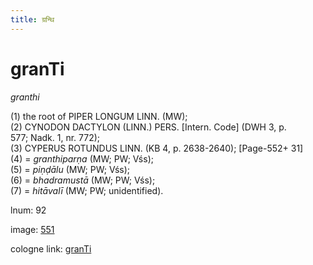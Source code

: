 ```yaml
---
title: ग्रन्थि
---
```


# granTi

<i>granthi</i>  <div n="P" />(1) the root of <bot>PIPER LONGUM LINN.</bot> (MW); <div n="P" />(2) <bot>CYNODON DACTYLON (LINN.) PERS.</bot> [Intern. Code] (DWH 3, p. <div n="lb" />577; Nadk. 1, nr. 772); <div n="P" />(3) <bot>CYPERUS ROTUNDUS LINN.</bot> (KB 4, p. 2638-2640); [Page-552+ 31] <div n="P" />(4) = <i>granthiparṇa</i> (MW; PW; Vśs); <div n="P" />(5) = <i>piṇḍālu</i> (MW; PW; Vśs); <div n="P" />(6) = <i>bhadramustā</i> (MW; PW; Vśs); <div n="P" />(7) = <i>hitāvalī</i> (MW; PW; unidentified).

lnum: 92

image: [551](https://www.sanskrit-lexicon.uni-koeln.de/scans/csl-apidev/servepdf.php?dict=snp&page=551)

cologne link: [granTi](https://sanskrit-lexicon.uni-koeln.de/scans/csl-apidev/getword.php?dict=snp&key=granTi)

